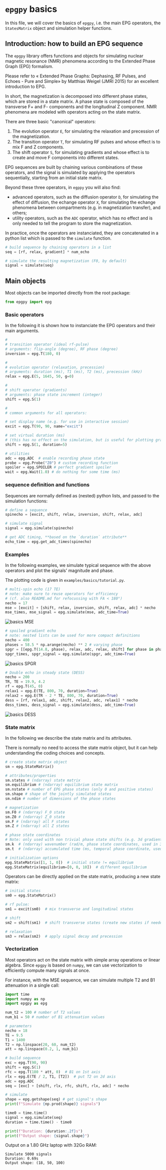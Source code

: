 # `epgpy` basics

In this file, we will cover the basics of `epgpy`,
i.e. the main EPG operators, the `StatesMatrix` object and simulation helper functions.


## Introduction: how to build an EPG sequence

The `epgpy` library offers functions and objects for simulating nuclear magnetic resonance (NMR) phenomena according to the Extended Phase Graph (EPG) formalism. 

Please refer to « Extended Phase Graphs: Dephasing, RF Pulses, and Echoes - Pure and Simple» by Matthias Weigel (JMRI 2015) for an excellent introduction to EPG.

In short, the magnetization is decomposed into different phase states, which are stored in a state matrix. A phase state is composed of the transverse F+ and F- components and the longitudinal Z component. NMR phenomena are modeled with operators acting on the state matrix.

There are three basic "canonical" operators: 

1. The evolution operator `E`, for simulating the relaxation and precession of the magnetization. 
2. The transition operator `T`, for simulating RF pulses and whose effect is to mix F and Z components.
3. The shift operator `S`, for simulating gradients and whose effect is to create and move F components into different states.

EPG sequences are built by chaining various combinations of these operators, 
and the signal is simulated by applying the operators sequentially, starting from an initial state matrix.

Beyond these three operators, in `egppy` you will also find:
- advanced operators, such as the diffusion operator `D`, for simulating the effect of diffusion, the echange operator `X`, for simulating the echange phenomena between compartments (e.g. in magnetization transfer), and others;
- utility operators, such as the `ADC` operator, which has no effect and is only needed to tell the program to store the magnetization.

In practice, once the operators are instanciated, they are concatenated in a python list which is passed to the `simulate` function.

```python
# build sequence by chaining operators in a list
seq = [rf, relax, gradient] * num_echo

# simulate the resulting magnetization (F0, by default)
signal = simulate(seq)
```


## Main objects

Most objects can be imported directly from the root package:

```python
from epgpy import epg
```

### Basic operators

In the following it is shown how to instanciate the EPG operators and their main arguments.

```python
#
# transition operator (ideal rf-pulse)
# arguments: flip-angle (degree), RF phase (degree)
inversion = epg.T(180, 0)

#
# evolution operator (relaxation, precession)
# arguments: duration (ms), T1 (ms), T2 (ms), precession (kHz)
relax = epg.E(5, 1645, 50, g=0)

#
# shift operator (gradients)
# arguments: phase state increment (integer)
shift = epg.S(1)

#
# common arguments for all operators:

# set display name (e.g. for use in interactive session)
excit = epg.T(90, 90, name="excit")

# set virtual duration (ms)
# (this has no effect on the simulation, but is useful for plotting graphs)
shift = epg.S(1, duration=5)

# utilities
adc = epg.ADC  # enable recording phase state
probe = epg.Probe("Z0") # custom recording function
spoiler = epg.SPOILER # perfect gradient spoiler
wait = epg.Wait(1.0) # do nothing for some time (ms)
```


### sequence definition and functions

Sequences are normally defined as (nested) python lists, and passed to the simulation functions:

```python
# define a sequence
spinecho = [excit, shift, relax, inversion, shift, relax, adc]

# simulate signal
signal = epg.simulate(spinecho)

# get ADC timing, **based on the `duration` attribute**
echo_time = epg.get_adc_times(spinecho)
```


### Examples

In the following examples, we simulate typical sequence with the above operators and plot the signals' magnitude and phase.

The plotting code is given in `examples/basics/tutorial.py`.

```python
# multi-spin echo (17 TE)
# note: make sure to reuse operators for efficiency
# (cf. also README.md for refocussing with FA < 180°)
necho = 17
mse = [excit] + [shift, relax, inversion, shift, relax, adc] * necho
mse_times, mse_signal = epg.simulate(mse, adc_time=True)
```

![basics MSE](images/basics_mse.png)

```python
# spoiled gradient echo
# note: nested lists can be used for more compact definitions
necho = 400
phases = 58.5 * np.arange(necho) ** 2 # varying phase
spgr = [[epg.T(14.8, phase), relax, adc, relax, shift] for phase in phases]
spgr_times, spgr_signal = epg.simulate(spgr, adc_time=True)
```

![basics SPGR](images/basics_spgr.png)

```python
# Double echo in steady state (DESS)
necho = 200
TR, TE = 19.9, 4.2
rf = epg.T(45, 0)
relax1 = epg.E(TE, 800, 70, duration=True)
relax2 = epg.E(TR - 2 * TE, 800, 70, duration=True)
dess = [rf, relax1, adc, shift, relax2, adc, relax1] * necho
dess_times, dess_signal = epg.simulate(dess, adc_time=True)
```

![basics DESS](images/basics_dess.png)


### State matrix 

In the following we describe the state matrix and its attributes. 

There is normally no need to access the state matrix object, but it can help understanding the coding choices and concepts.

```python
# create state matrix object
sm = epg.StateMatrix()

# attributes/properties
sm.states # (ndarray) state matrix
sm.equilibrium # (ndarray) equilibrium state matrix
sm.nstate # number of EPG phase states (only 0 and positive states)
sm.shape # shape of the jointly simulated states
sm.ndim # number of dimensions of the phase states

# magnetization
sm.F0 # (ndarray) F_0 state
sm.Z0 # (ndarray) Z_0 state
sm.F # (ndarray) all F states
sm.Z # (ndarray) all Z states

# phase state coordinates
# Note: only used with non trivial phase state shifts (e.g. 3d gradients, T2*)
sm.k  # (ndarray) wavenumber (rad/m, phase state coordinates, used in 3d gradient simulation)
sm.t  # (ndarray) accumulated time (ms, temporal phase coordinate, used in T2* simulation)

# initialization options
epg.StateMatrix([1, 1, 0])  # initial state != equilibrium
epg.StateMatrix(equilibrium=[0, 0, 10])  # different equilibrium
```

Operators can be directly applied on the state matrix, producing a new state matrix:

```python
# initial states
sm0 = epg.StateMatrix()

# rf pulse:
sm1 = excit(sm0)  # mix transverse and longitudinal states

# shift
sm2 = shift(sm1)  # shift transverse states (create new states if needed)

# relaxation
sm3 = relax(sm2)  # apply signal decay and precession
```


### Vectorization

Most operators act on the state matrix with simple array operations or linear algebra. Since `epgpy` is based on `numpy`, we can use vectorization to efficiently compute many signals at once.

For instance, with the MSE sequence, we can simulate multiple T2 and B1 attenuation in a single call:

```python 
import time
import numpy as np
import epgpy as epg

num_t2 = 100 # number of T2 values
num_b1 = 50 # number of B1 attenuation values

# parameters
necho = 18
TE = 9.5
T1 = 1400
T2 = np.linspace(20, 60, num_t2)
att = np.linspace(0.2, 1, num_b1)

# build sequence
exc = epg.T(90, 90)
shift = epg.S(1)
rfc = epg.T(180 * att, 0)  # B1 on 1st axis
rlx = epg.E(TE / 2, T1, [T2])  # put T2 on 2d axis
adc = epg.ADC
seq = [exc] + [shift, rlx, rfc, shift, rlx, adc] * necho

# simulate
shape = epg.getshape(seq) # get signal's shape
print(f"Simulate {np.prod(shape)} signals")

time0 = time.time()
signal = epg.simulate(seq)
duration = time.time() - time0

print(f"Duration: {duration:.2f}s")
print(f"Output shape: {signal.shape}")
```

Output on a 1.80 GHz laptop with 32Go RAM:

```
Simulate 5000 signals
Duration: 0.69s
Output shape: (18, 50, 100)
```